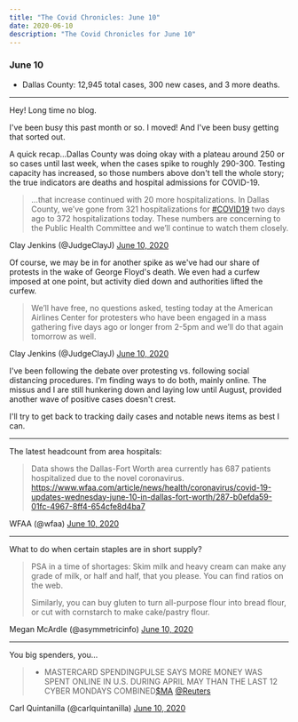 ```yaml
---
title: "The Covid Chronicles: June 10"
date: 2020-06-10
description: "The Covid Chronicles for June 10"
---
```


### June 10

- Dallas County: 12,945 total cases, 300 new cases, and 3 more deaths.

---

Hey! Long time no blog.

I've been busy this past month or so. I moved! And I've been busy getting that sorted out.

A quick recap...Dallas County was doing okay with a plateau around 250 or so cases until last week, when the cases spike to roughly 290-300. Testing capacity has increased, so those numbers above don't tell the whole story; the true indicators are deaths and hospital admissions for COVID-19.

> ...that increase continued with 20 more hospitalizations. In Dallas County, we’ve gone from 321 hospitalizations for [#COVID19](https://twitter.com/hashtag/COVID19?src=hash&ref_src=twsrc%5Etfw) two days ago to 372 hospitalizations today. These numbers are concerning to the Public Health Committee and we’ll continue to watch them closely.

Clay Jenkins (@JudgeClayJ) [June 10, 2020](https://twitter.com/JudgeClayJ/status/1270820443809878020)

Of course, we may be in for another spike as we've had our share of protests in the wake of George Floyd's death. We even had a curfew imposed at one point, but activity died down and authorities lifted the curfew.

> We’ll have free, no questions asked, testing today at the American Airlines Center for protesters who have been engaged in a mass gathering five days ago or longer from 2-5pm and we’ll do that again tomorrow as well.

Clay Jenkins (@JudgeClayJ) [June 10, 2020](https://twitter.com/JudgeClayJ/status/1270820782525071360)

I've been following the debate over protesting vs. following social distancing procedures. I'm finding ways to do both, mainly online. The missus and I are still hunkering down and laying low until August, provided another wave of positive cases doesn't crest.

I'll try to get back to tracking daily cases and notable news items as best I can.

---

The latest headcount from area hospitals:

> Data shows the Dallas-Fort Worth area currently has 687 patients hospitalized due to the novel coronavirus.  https://www.wfaa.com/article/news/health/coronavirus/covid-19-updates-wednesday-june-10-in-dallas-fort-worth/287-b0efda59-01fc-4967-8ff4-654cfe8d4ba7

WFAA (@wfaa) [June 10, 2020](https://twitter.com/wfaa/status/1270754153317441540)

---

What to do when certain staples are in short supply?

> PSA in a time of shortages: Skim milk and heavy cream can make any grade of milk, or half and half, that you please. You can find ratios on the web.  
> 
> Similarly, you can buy gluten to turn all-purpose flour into bread flour, or cut with cornstarch to make cake/pastry flour.

Megan McArdle (@asymmetricinfo) [June 10, 2020](https://twitter.com/asymmetricinfo/status/1270756543923970050)

---

You big spenders, you...

> * MASTERCARD SPENDINGPULSE SAYS MORE MONEY WAS SPENT ONLINE IN U.S. DURING APRIL MAY THAN THE LAST 12 CYBER MONDAYS COMBINED[$MA](https://twitter.com/search?q=%24MA&src=ctag&ref_src=twsrc%5Etfw) [@Reuters](https://twitter.com/Reuters)

Carl Quintanilla (@carlquintanilla) [June 10, 2020](https://twitter.com/carlquintanilla/status/1270741383234682880)
